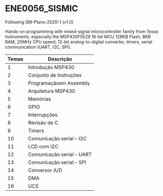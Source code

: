 # ENE0056_SISMIC
Following SM-Plano-2020-1 (v1.0) 

Hands-on programming with mixed-signal microcontroller family from Texas Instruments, especially the MSP430F5529 16-bit MCU 128KB Flash, 8KB RAM, 25MHz CPU speed, 12-bit analog-to-digital converter, timers, serial communication (UART, I2C, SPI).


| Temas  | Descrição |
|-|-|
| 1  | Introdução MSP430 |
| 2 | Conjunto de Instruções   |
| 3 | Programaçãoem Assembly |  |
| 4 | Arquitetura MSP430 |  |
| 5 | Memórias |  |
| 6 | GPIO |  |
| 7 | Interrupções |  |
| 8 | Revisão de C |  |
| 9 | Timers |  |
| 10 | Comunicação serial – I2C |  |
| 11 | LCD com I2C |  |
| 12 | Comunicação serial – UART |  |
| 13 | Comunicação serial – SPI |  |
| 14 | Conversor A/D |  |
| 15 | DMA |  |
| 16 | UCS |  |
